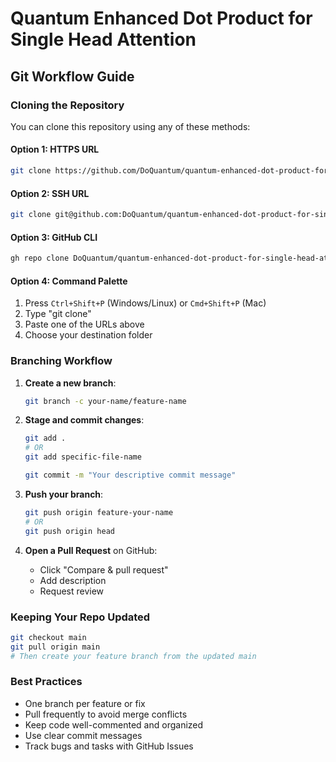 # Quantum Enhanced Dot Product for Single Head Attention

## Git Workflow Guide

### Cloning the Repository

You can clone this repository using any of these methods:

#### Option 1: HTTPS URL

```bash
git clone https://github.com/DoQuantum/quantum-enhanced-dot-product-for-single-head-attention.git
```

#### Option 2: SSH URL

```bash
git clone git@github.com:DoQuantum/quantum-enhanced-dot-product-for-single-head-attention.git
```

#### Option 3: GitHub CLI

```bash
gh repo clone DoQuantum/quantum-enhanced-dot-product-for-single-head-attention
```

#### Option 4: Command Palette

1. Press `Ctrl+Shift+P` (Windows/Linux) or `Cmd+Shift+P` (Mac)
2. Type "git clone"
3. Paste one of the URLs above
4. Choose your destination folder

### Branching Workflow

1. **Create a new branch**:

   ```bash
   git branch -c your-name/feature-name
   ```

2. **Stage and commit changes**:

   ```bash
   git add .
   # OR
   git add specific-file-name

   git commit -m "Your descriptive commit message"
   ```

3. **Push your branch**:

   ```bash
   git push origin feature-your-name
   # OR
   git push origin head
   ```

4. **Open a Pull Request** on GitHub:
   - Click "Compare & pull request"
   - Add description
   - Request review

### Keeping Your Repo Updated

```bash
git checkout main
git pull origin main
# Then create your feature branch from the updated main
```

### Best Practices

- One branch per feature or fix
- Pull frequently to avoid merge conflicts
- Keep code well-commented and organized
- Use clear commit messages
- Track bugs and tasks with GitHub Issues
